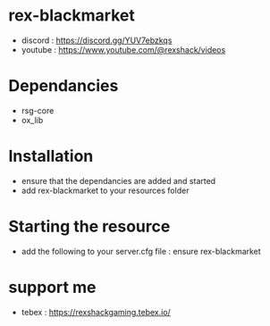 # rex-blackmarket
- discord : https://discord.gg/YUV7ebzkqs
- youtube : https://www.youtube.com/@rexshack/videos

# Dependancies
- rsg-core
- ox_lib

# Installation
- ensure that the dependancies are added and started
- add rex-blackmarket to your resources folder

# Starting the resource
- add the following to your server.cfg file : ensure rex-blackmarket

# support me
- tebex : https://rexshackgaming.tebex.io/